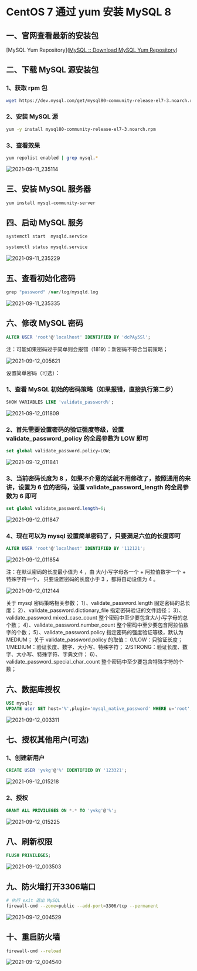 # CentOS 7 通过 yum 安装 MySQL 8

## 一、官网查看最新的安装包

[MySQL Yum Repository]([MySQL :: Download MySQL Yum Repository](https://dev.mysql.com/downloads/repo/yum/))

## 二、下载 MySQL 源安装包

### 1、获取 rpm 包

``` bash
wget https://dev.mysql.com/get/mysql80-community-release-el7-3.noarch.rpm
```

### 2、安装 MySQL 源

```bash
yum -y install mysql80-community-release-el7-3.noarch.rpm
```

### 3、查看效果

```bash
yum repolist enabled | grep mysql.*
```

![2021-09-11_235114](https://img.qinweizhao.com/2021/09/2021-09-11_235114.png)

## 三、安装 MySQL 服务器

``` bash
yum install mysql-community-server
```

## 四、启动 MySQL 服务

```bash
systemctl start  mysqld.service
```

```bash
systemctl status mysqld.service
```

![2021-09-11_235229](https://img.qinweizhao.com/2021/09/2021-09-11_235229.png)

## 五、查看初始化密码

```gradle
grep "password" /var/log/mysqld.log
```

![2021-09-11_235335](https://img.qinweizhao.com/2021/09/2021-09-11_235335.png)

## 六、修改 MySQL 密码

``` sql
ALTER USER 'root'@'localhost' IDENTIFIED BY 'dcPAy5Sl';
```

注：可能如果密码过于简单则会报错（1819）：新密码不符合当前策略；

![2021-09-12_005621](https://img.qinweizhao.com/2021/09/2021-09-12_005621.png)

设置简单密码（可选）：

### 1、查看 MySQL 初始的密码策略（如果报错，直接执行第二步）

```sql
SHOW VARIABLES LIKE 'validate_password%'; 
```

![2021-09-12_011809](https://img.qinweizhao.com/2021/09/2021-09-12_011809.png)

### 2、首先需要设置密码的验证强度等级，设置 validate_password_policy 的全局参数为 LOW 即可

```sql
set global validate_password.policy=LOW; 
```

![2021-09-12_011841](https://img.qinweizhao.com/2021/09/2021-09-12_011841.png)

### 3、当前密码长度为 8 ，如果不介意的话就不用修改了，按照通用的来讲，设置为 6 位的密码，设置 validate_password_length 的全局参数为 6 即可

```sql
set global validate_password.length=6; 
```

![2021-09-12_011847](https://img.qinweizhao.com/2021/09/2021-09-12_011847.png)

### 4、现在可以为 mysql 设置简单密码了，只要满足六位的长度即可

```sql
ALTER USER 'root'@'localhost' IDENTIFIED BY '112121'; 
```

![2021-09-12_011854](https://img.qinweizhao.com/2021/09/2021-09-12_011854.png)

注：在默认密码的长度最小值为 4 ，由 大/小写字母各一个 + 阿拉伯数字一个 + 特殊字符一个，
只要设置密码的长度小于 3 ，都将自动设值为 4 。

![2021-09-12_012144](https://img.qinweizhao.com/2021/09/2021-09-12_012144.png)

关于 mysql 密码策略相关参数；
1）、validate_password.length  固定密码的总长度；
2）、validate_password.dictionary_file 指定密码验证的文件路径；
3）、validate_password.mixed_case_count  整个密码中至少要包含大/小写字母的总个数；
4）、validate_password.number_count  整个密码中至少要包含阿拉伯数字的个数；
5）、validate_password.policy 指定密码的强度验证等级，默认为 MEDIUM；
关于 validate_password.policy 的取值：
0/LOW：只验证长度；
1/MEDIUM：验证长度、数字、大小写、特殊字符；
2/STRONG：验证长度、数字、大小写、特殊字符、字典文件；
6）、validate_password_special_char_count 整个密码中至少要包含特殊字符的个数；

## 六、数据库授权

```sql
USE mysql;
UPDATE user SET host='%',plugin='mysql_native_password' WHERE u='root';
```

![2021-09-12_003311](https://img.qinweizhao.com/2021/09/2021-09-12_003311.png)

## 七、授权其他用户(可选)

### 1、创建新用户

```sql
CREATE USER 'yvkg'@'%' IDENTIFIED BY '123321';
```

![2021-09-12_015218](https://img.qinweizhao.com/2021/09/2021-09-12_015218.png)

### 2、授权

```sql
GRANT ALL PRIVILEGES ON *.* TO 'yvkg'@'%';
```

![2021-09-12_015225](https://img.qinweizhao.com/2021/09/2021-09-12_015225.png)

## 八、刷新权限

```sql
FLUSH PRIVILEGES;
```

![2021-09-12_003503](https://img.qinweizhao.com/2021/09/2021-09-12_003503.png)

## 九、防火墙打开3306端口

```bash
# 执行 exit 退出 MySQL
firewall-cmd --zone=public --add-port=3306/tcp --permanent
```

![2021-09-12_004529](https://img.qinweizhao.com/2021/09/2021-09-12_004529.png)

## 十、重启防火墙

```bash
firewall-cmd --reload
```

![2021-09-12_004540](https://img.qinweizhao.com/2021/09/2021-09-12_004540.png)
